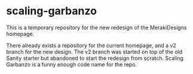 # scaling-garbanzo

This is a temporary repository for the new redesign of the MerakiDesigns homepage.

There already exists a repository for the current homepage, and a v2 branch for the new design. The v2 branch was started on top of the old Sanity starter but abandoned to start the redesign from scratch. Scaling Garbanzo is a funny enough code name for the repo.